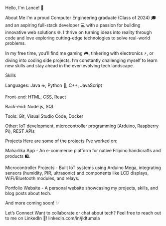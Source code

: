 Hello, I'm Lance! 👋

About Me
I’m a proud Computer Engineering graduate (Class of 2024) 🎓 and an aspiring full-stack developer 💻 with a passion for building innovative web solutions 🌐. I thrive on turning ideas into reality through code and love exploring cutting-edge technologies to solve real-world problems.

In my free time, you’ll find me gaming 🎮, tinkering with electronics ⚡, or diving into coding side projects. I’m constantly challenging myself to learn new skills and stay ahead in the ever-evolving tech landscape.

Skills

Languages: Java ☕, Python 🐍, C++, JavaScript

Front-end: HTML, CSS, React

Back-end: Node.js, SQL

Tools: Git, Visual Studio Code, Docker

Other: IoT development, microcontroller programming (Arduino, Raspberry Pi), REST APIs

Projects
Here are some of the projects I’ve worked on:

Maharlika App - An e-commerce platform for native Filipino handicrafts and products 🛍️.

Microcontroller Projects - Built IoT systems using Arduino Mega, integrating sensors (humidity, PIR, ultrasonic) and components like LCD displays, WiFi/Bluetooth modules, and relays.

Portfolio Website - A personal website showcasing my projects, skills, and blog posts about tech.

And more coming soon! ✨

Let’s Connect
Want to collaborate or chat about tech? Feel free to reach out to me on LinkedIn 🤝!
linkedin.com/in/jldtumala
